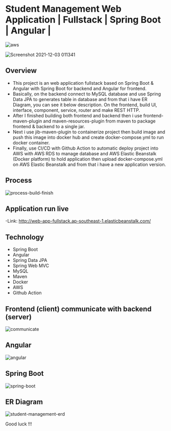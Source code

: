 # Student Management Web Application | Fullstack | Spring Boot | Angular |

![aws](https://user-images.githubusercontent.com/86077654/144479406-566a7e3c-7cd8-4e24-82aa-d3d0ec6116f8.png)

![Screenshot 2021-12-03 011341](https://user-images.githubusercontent.com/86077654/144479534-c8610fb9-be97-44d6-b721-cec04ce55951.png)

## Overview
- This project is an web application fullstack based on Spring Boot & Angular with Spring Boot for backend and Angular for frontend. 
- Basically, on the backend connect to MySQL database and use Spring Data JPA to generates table in database and from that i have ER Diagram, you can see it below description. On the frontend, build UI, interface,  component, service, router and make REST HTTP. 
- After I finished building both frontend and backend then i use frontend-maven-plugin and maven-resources-plugin from maven to package frontend & backend to a single jar. 
- Next i use jib-maven-plugin to containerize project then build image and push this image into docker hub and create docker-compose.yml to run docker container. 
- Finally, use CI/CD with Github Action to automatic deploy project into AWS with AWS RDS to manage database and AWS Elastic Beanstalk (Docker platform) to hold application then upload docker-compose.yml on AWS Elastic Beanstalk and from that i have a new application version.

## Process
![process-build-finish](https://user-images.githubusercontent.com/86077654/144560372-7dcdf4eb-f765-4d59-b368-1a6087681ce2.png)

## Application run live
-Link: http://web-app-fullstack.ap-southeast-1.elasticbeanstalk.com/

## Technology
- Spring Boot
- Angular
- Spring Data JPA
- Spring Web MVC
- MySQL
- Maven
- Docker
- AWS
- Github Action

## Frontend (client) communicate with backend (server)
![communicate](https://user-images.githubusercontent.com/86077654/141684313-71b57416-fa47-4010-9b8c-60d981a8efce.png)

## Angular
![angular](https://user-images.githubusercontent.com/86077654/139235800-ecf841b2-52b3-4211-b271-cd479941ba9e.png)

## Spring Boot
![spring-boot](https://user-images.githubusercontent.com/86077654/140656034-bb9a9e11-7b8f-4bdb-9ea6-661af5a1697c.png)

## ER Diagram
![student-management-erd](https://user-images.githubusercontent.com/86077654/140683431-fce3d5de-e51b-4b2b-877a-7e3301cec41e.png)

Good luck !!!
